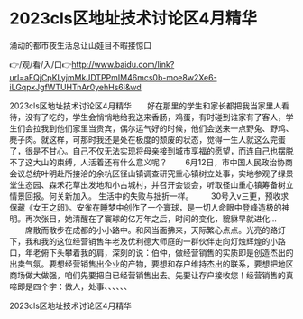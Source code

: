 # 2023cls区地址技术讨论区4月精华
涌动的都市夜生活总让山娃目不暇接惊口

👉/观/看/入/口👉http://www.baidu.com/link?url=aFQjCpKLyjmMkJDTPPmIM46mcs0b-moe8w2Xe6-iLGqpxJgfWTUHTnAr0yehHs6i&wd

2023cls区地址技术讨论区4月精华　　好在那里的学生和家长都把我当家里人看待，没有了吃的，学生会悄悄地给我送来香肠，鸡蛋，有时碰到谁家有了客人，学生们会拉我到他们家里当贵宾，偶尔运气好的时候，他们会送来一点野兔、野鸡、麂子肉。就这样，可那时我还是处在极度的颓废的状态，觉得一生人就这么完蛋了，很是不甘心。自己不仅无法实现将母亲接到城市享福的愿望，而连自己也摆脱不了这大山的束缚，人活着还有什么意义呢？
　　6月12日，市中国人民政治协商会议总统叶明赴所接洽的余杭区径山镇调查研究重心镇树立处事，实地参观了绿景堂生态园、森禾花草出发地和小古城村，并召开会谈会，听取径山重心镇筹备树立情景回报。何关新加入。
生活中的失败与拙折一样。
　　30号入v三更，预收求保藏《女王之卵》。安雀在睡梦中创作了一个寰球，是一切人命眼中登峰造极的神明。再次张目，她清醒在了寰球的亿万年之后，时间的变化，貔貅早就进化...
　　席散而散步在成都的小小路中。和风当面拂来，天际繁心点点。光亮的路灯下，我和我的这位经营销售年老及优利德大师庭的一群伙伴走向灯烛辉煌的小路口，年老俯下头攀着我的肩，深刻的说：伯仲，做经营销售的实质即是创造杰出的出卖气氛。要想经营销售出企业的产物，要想和存户维持杰出的联系，要想把地区商场做大做强，咱们先要把自已经营销售出去。先要让存户接收您！经营销售的真啼即是四个字：做人，处事、、、、、、

2023cls区地址技术讨论区4月精华
